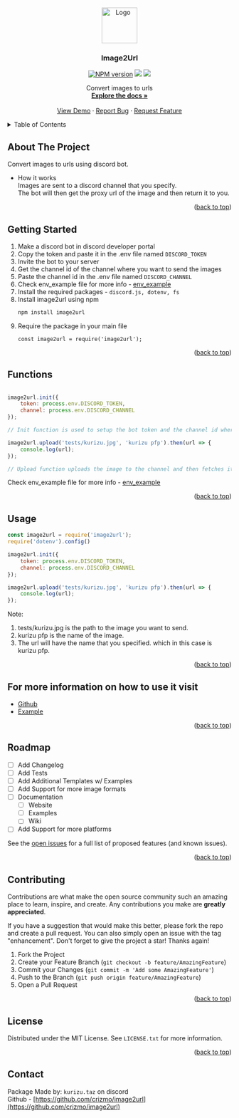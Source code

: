 <a name="readme-top"></a>

<br />
<div align="center">
  <a href="https://github.com/crizmo/image2url">
    <img src="https://cdn.discordapp.com/attachments/910210865683386408/1058270655625314344/Untitled_design.png" alt="Logo" width="80" height="80">
  </a>

  <h3 align="center">Image2Url</h3>
  <p align="center">
    <a href="https://www.npmjs.com/package/image2url"><img src="https://img.shields.io/npm/v/image2url.svg?maxAge=3600&style=for-the-badge" alt="NPM version" /></a>
    <a href="https://www.npmjs.com/package/image2url"><img src="https://img.shields.io/npm/dt/image2url?style=for-the-badge" /></a>
    <a href="https://www.npmjs.com/package/image2url"><img src="https://img.shields.io/npm/l/image2url?style=for-the-badge" /></a>
  </p>
  <p align="center">
    Convert images to urls
    <br />
    <a href="https://github.com/crizmo/image2url"><strong>Explore the docs »</strong></a>
    <br />
    <br />
    <a href="https://github.com/crizmo/image2url">View Demo</a>
    ·
    <a href="https://github.com/crizmo/image2url/issues">Report Bug</a>
    ·
    <a href="https://github.com/crizmo/image2url/issues">Request Feature</a>
  </p>
</div>
    

<!-- TABLE OF CONTENTS -->
<details>
  <summary>Table of Contents</summary>
  <ol>
    <li>
      <a href="#about-the-project">About The Project</a>
    </li>
    <li>
      <a href="#getting-started">Getting Started</a>
      <ul>
        <li><a href="#functions">Functions</a></li>
        <li><a href="#usage">Usage</a></li>
      </ul>
    </li>
    <li><a href="#roadmap">Roadmap</a></li>
    <li><a href="#contributing">Contributing</a></li>
    <li><a href="#license">License</a></li>
    <li><a href="#contact">Contact</a></li>
  </ol>
</details>


<!-- ABOUT THE PROJECT -->
## About The Project

Convert images to urls using discord bot. 
- How it works <br>
Images are sent to a discord channel that you specify. <br>
The bot will then get the proxy url of the image and then return it to you. <br>

<p align="right">(<a href="#readme-top">back to top</a>)</p>

## Getting Started

1. Make a discord bot in discord developer portal
2. Copy the token and paste it in the .env file named `DISCORD_TOKEN`
3. Invite the bot to your server
4. Get the channel id of the channel where you want to send the images
5. Paste the channel id in the .env file named `DISCORD_CHANNEL`
6. Check env_example file for more info - <a href="/tests/.env_example">env_example</a>
7. Install the required packages - `discord.js, dotenv, fs`
8. Install image2url using npm <br>
   ```sh
   npm install image2url
   ```
9. Require the package in your main file <br>
   ```JS
   const image2url = require('image2url');
   ```
<p align="right">(<a href="#readme-top">back to top</a>)</p>

## Functions

```javascript

image2url.init({
    token: process.env.DISCORD_TOKEN,
    channel: process.env.DISCORD_CHANNEL
});

// Init function is used to setup the bot token and the channel id where the images will be sent

image2url.upload('tests/kurizu.jpg', 'kurizu pfp').then(url => {
    console.log(url);
});

// Upload function uploads the image to the channel and then fetches its url
```
Check env_example file for more info - <a href="/tests/.env_example">env_example</a>

<p align="right">(<a href="#readme-top">back to top</a>)</p>

## Usage

```javascript
const image2url = require('image2url');
require('dotenv').config()

image2url.init({
    token: process.env.DISCORD_TOKEN,
    channel: process.env.DISCORD_CHANNEL
});

image2url.upload('tests/kurizu.jpg', 'kurizu pfp').then(url => {
    console.log(url);
});
```

Note: 
1. tests/kurizu.jpg is the path to the image you want to send. <br>
2. kurizu pfp is the name of the image. <br>
3. The url will have the name that you specified. which in this case is kurizu pfp. <br>

<p align="right">(<a href="#readme-top">back to top</a>)</p>


## For more information on how to use it visit

- [Github](https://github.com/crizmo/image2url)
- [Example](https://github.com/crizmo/image2url/tree/main/tests)

<p align="right">(<a href="#readme-top">back to top</a>)</p>

## Roadmap

- [ ] Add Changelog
- [ ] Add Tests
- [ ] Add Additional Templates w/ Examples
- [ ] Add Support for more image formats
- [ ] Documentation
    - [ ] Website
    - [ ] Examples
    - [ ] Wiki
- [ ] Add Support for more platforms

See the [open issues](https://github.com/crizmo/image2url/issues) for a full list of proposed features (and known issues).

<p align="right">(<a href="#readme-top">back to top</a>)</p>

## Contributing

Contributions are what make the open source community such an amazing place to learn, inspire, and create. Any contributions you make are **greatly appreciated**.

If you have a suggestion that would make this better, please fork the repo and create a pull request. You can also simply open an issue with the tag "enhancement".
Don't forget to give the project a star! Thanks again!

1. Fork the Project
2. Create your Feature Branch (`git checkout -b feature/AmazingFeature`)
3. Commit your Changes (`git commit -m 'Add some AmazingFeature'`)
4. Push to the Branch (`git push origin feature/AmazingFeature`)
5. Open a Pull Request

<p align="right">(<a href="#readme-top">back to top</a>)</p>


<!-- LICENSE -->
## License

Distributed under the MIT License. See `LICENSE.txt` for more information.
<p align="right">(<a href="#readme-top">back to top</a>)</p>

## Contact
Package Made by: `kurizu.taz` on discord <br>
Github - [https://github.com/crizmo/image2url](https://github.com/crizmo/image2url)